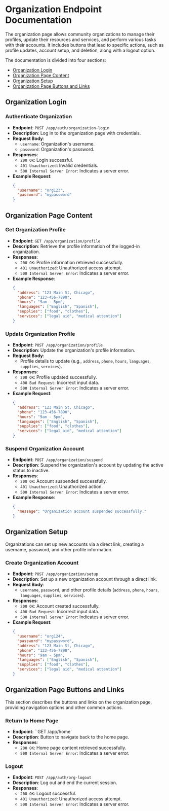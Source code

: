 # Organization Endpoint Documentation

The organization page allows community organizations to manage their profiles, update their resources and services, and perform various tasks with their accounts. It includes buttons that lead to specific actions, such as profile updates, account setup, and deletion, along with a logout option.

The documentation is divided into four sections:
- [Organization Login](#organization-login)
- [Organization Page Content](#organization-page-content)
- [Organization Setup](#organization-setup)
- [Organization Page Buttons and Links](#organization-page-buttons-and-links)

## Organization Login
### Authenticate Organization
- **Endpoint**: `POST /app/auth/organization-login`
- **Description**: Log in to the organization page with credentials.
- **Request Body**:
  - `username`: Organization's username.
  - `password`: Organization's password.
- **Responses**:
  - `200 OK`: Login successful.
  - `401 Unauthorized`: Invalid credentials.
  - `500 Internal Server Error`: Indicates a server error.
- **Example Request**:
  ```json
  {
    "username": "org123",
    "password": "mypassword"
  }
  ```

## Organization Page Content
### Get Organization Profile
- **Endpoint**: `GET /app/organization/profile`
- **Description**: Retrieve the profile information of the logged-in organization.
- **Responses**:
  - `200 OK`: Profile information retrieved successfully.
  - `401 Unauthorized`: Unauthorized access attempt.
  - `500 Internal Server Error`: Indicates a server error.
- **Example Response**:
  ```json
  {
    "address": "123 Main St, Chicago",
    "phone": "123-456-7890",
    "hours": "9am - 5pm",
    "languages": ["English", "Spanish"],
    "supplies": ["food", "clothes"],
    "services": ["legal aid", "medical attention"]
  }
  ```

### Update Organization Profile
- **Endpoint**: `POST /app/organization/profile`
- **Description**: Update the organization's profile information.
- **Request Body**:
  - Profile details to update (e.g., `address`, `phone`, `hours`, `languages`, `supplies`, `services`).
- **Responses**:
  - `200 OK`: Profile updated successfully.
  - `400 Bad Request`: Incorrect input data.
  - `500 Internal Server Error`: Indicates a server error.
- **Example Request**:
  ```json
  {
    "address": "123 Main St, Chicago",
    "phone": "123-456-7890",
    "hours": "9am - 5pm",
    "languages": ["English", "Spanish"],
    "supplies": ["food", "clothes"],
    "services": ["legal aid", "medical attention"]
  }
  ```

### Suspend Organization Account
- **Endpoint**: `POST /app/organization/suspend`
- **Description**: Suspend the organization's account by updating the active status to inactive.
- **Responses**:
  - `200 OK`: Account suspended successfully.
  - `401 Unauthorized`: Unauthorized action.
  - `500 Internal Server Error`: Indicates a server error.
- **Example Response**:
  ```json
  {
    "message": "Organization account suspended successfully."
  }
  ```

## Organization Setup
Organizations can set up new accounts via a direct link, creating a username, password, and other profile information.

### Create Organization Account
- **Endpoint**: `POST /app/organization/setup`
- **Description**: Set up a new organization account through a direct link.
- **Request Body**:
  - `username`, `password`, and other profile details (`address`, `phone`, `hours`, `languages`, `supplies`, `services`).
- **Responses**:
  - `200 OK`: Account created successfully.
  - `400 Bad Request`: Incorrect input data.
  - `500 Internal Server Error`: Indicates a server error.
- **Example Request**:
  ```json
  {
    "username": "org124",
    "password": "mypassword",
    "address": "123 Main St, Chicago",
    "phone": "123-456-7890",
    "hours": "9am - 5pm",
    "languages": ["English", "Spanish"],
    "supplies": ["food", "clothes"],
    "services": ["legal aid", "medical attention"]
  }
  ```

## Organization Page Buttons and Links
This section describes the buttons and links on the organization page, providing navigation options and other common actions.

### Return to Home Page
- **Endpoint**: ``GET /app/home`
- **Description**:   Button to navigate back to the home page.
- **Responses**:
  - `200 OK`: Home page content retrieved successfully.
  - `500 Internal Server Error`: Indicates a server error.

### Logout
- **Endpoint**: `POST /app/auth/org-logout`
- **Description**:   Log out and end the current session.
- **Responses**:
    - `200 OK`: Logout successful.
    - `401 Unauthorized`: Unauthorized access attempt.
    - `500 Internal Server Error`: Indicates a server error.
